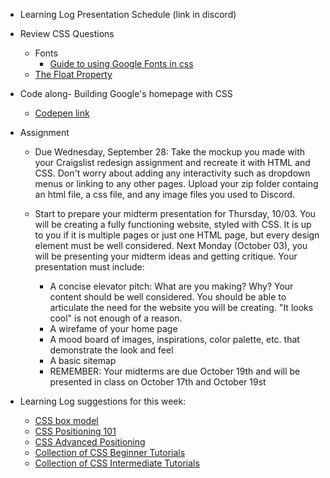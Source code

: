 * Learning Log Presentation Schedule (link in discord)
  
* Review CSS Questions
    * Fonts
        * [Guide to using Google Fonts in css](https://developers.google.com/fonts/docs/getting_started)
    * [The Float Property](https://www.w3schools.com/css/css_float.asp)

* Code along- Building Google's homepage with CSS
   * [Codepen link](https://codepen.io/callihiggins/pen/bGpOrZe)



* Assignment
    * Due Wednesday, September 28: Take the mockup you made with your Craigslist redesign assignment and recreate it with HTML and CSS. Don't worry about adding any interactivity such as dropdown menus or linking to any other pages. Upload your zip folder containg an html file, a css file, and any image files you used to Discord.
    
    * Start to prepare your midterm presentation for Thursday, 10/03. You will be creating a fully functioning website, styled with CSS. It is up to you if it is multiple pages or just one HTML page, but every design element must be well considered. Next Monday (October 03), you will be presenting your midterm ideas and getting critique. Your presentation must include:
        * A concise elevator pitch: What are you making? Why? Your content should be well considered. You should be able to articulate the need for the website you will be creating. "It looks cool" is not enough of a reason.
        * A wirefame of your home page
        * A mood board of images, inspirations, color palette, etc. that demonstrate the look and feel
        * A basic sitemap
        * REMEMBER: Your midterms are due October 19th and will be presented in class on October 17th and October 19st

* Learning Log suggestions for this week:
    * [CSS box model](https://css-tricks.com/the-css-box-model/)
    * [CSS Positioning 101](http://alistapart.com/article/css-positioning-101)
    * [CSS Advanced Positioning](https://internetingishard.com/html-and-css/advanced-positioning/)
    * [Collection of CSS Beginner Tutorials](https://css-tricks.com/guides/beginner/)
    * [Collection of CSS Intermediate Tutorials](https://www.htmldog.com/guides/css/intermediate/)
